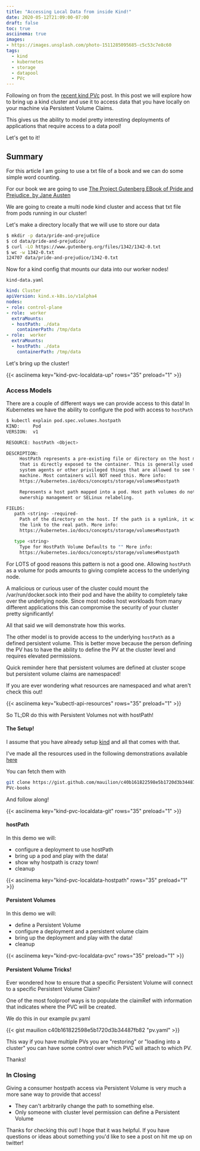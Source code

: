 ```yaml
---
title: "Accessing Local Data from inside Kind!"
date: 2020-05-12T21:09:00-07:00
draft: false
toc: true
asciinema: true
images:
- https://images.unsplash.com/photo-1511285095685-c5c53c7e8c60
tags: 
  - kind
  - kubernetes
  - storage
  - datapool
  - PVc
---
```


Following on from the [recent kind PVc](../kind-PVc) post. In this post we
will explore how to bring up a kind cluster and use it to access data that you
have locally on your machine via Persistent Volume Claims.
<!--more-->
This gives us the ability to model pretty interesting deployments of
applications that require access to a data pool!

Let's get to it!

## Summary
For this article I am going to use a txt file of a book and we can do some
simple word counting. 

For our book we are going to use [The Project Gutenberg EBook of Pride and
Prejudice, by Jane Austen](https://www.gutenberg.org/files/1342/1342-0.txt)

We are going to create a multi node kind cluster and access that txt file from pods
running in our cluster!

Let's make a directory locally that we will use to store our data

``` bash
$ mkdir -p data/pride-and-prejudice
$ cd data/pride-and-prejudice/
$ curl -LO https://www.gutenberg.org/files/1342/1342-0.txt
$ wc -w 1342-0.txt
124707 data/pride-and-prejudice/1342-0.txt
```

Now for a kind config that mounts our data into our worker nodes!

`kind-data.yaml`
``` yaml
kind: Cluster
apiVersion: kind.x-k8s.io/v1alpha4
nodes:
- role: control-plane
- role:  worker
  extraMounts:
  - hostPath: ./data
    containerPath: /tmp/data
- role:  worker
  extraMounts:
  - hostPath: ./data
    containerPath: /tmp/data
```

Let's bring up the cluster!

{{< asciinema key="kind-pvc-localdata-up" rows="35" preload="1" >}}

### Access Models
There are a couple of different ways we can provide access to this data! In
Kubernetes we have the ability to configure the pod with access to `hostPath`
``` bash
$ kubectl explain pod.spec.volumes.hostpath
KIND:     Pod
VERSION:  v1

RESOURCE: hostPath <Object>

DESCRIPTION:
     HostPath represents a pre-existing file or directory on the host machine
     that is directly exposed to the container. This is generally used for
     system agents or other privileged things that are allowed to see the host
     machine. Most containers will NOT need this. More info:
     https://kubernetes.io/docs/concepts/storage/volumes#hostpath

     Represents a host path mapped into a pod. Host path volumes do not support
     ownership management or SELinux relabeling.

FIELDS:
   path	<string> -required-
     Path of the directory on the host. If the path is a symlink, it will follow
     the link to the real path. More info:
     https://kubernetes.io/docs/concepts/storage/volumes#hostpath

   type	<string>
     Type for HostPath Volume Defaults to "" More info:
     https://kubernetes.io/docs/concepts/storage/volumes#hostpath
```

For LOTS of good reasons this pattern is not a good one. Allowing `hostPath` as
a volume for pods amounts to giving complete access to the underlying node. 

A malicious or curious user of the cluster could mount the /var/run/docker.sock
into their pod and have the ability to completely take over the underlying node.
Since most nodes host workloads from many different applications this can
compromise the security of your cluster pretty significantly!

All that said we will demonstrate how this works.

The other model is to provide access to the underlying `hostPath` as a defined
persistent volume. This is better move because the person defining the PV has to
have the ability to define the PV at the cluster level and requires elevated
permissions. 

Quick reminder here that persistent volumes are defined at cluster scope but
persistent volume claims are namespaced! 

If you are ever wondering what resources are namespaced and what aren't check
this out!

{{< asciinema key="kubectl-api-resources" rows="35" preload="1" >}}

So TL;DR do this with Persistent Volumes not with hostPath!

#### The Setup!
I assume that you have already setup [kind](https://kind.sigs.k8s.io) and all
that comes with that.

I've made all the resources used in the following demonstrations available
[here](https://gist.github.com/mauilion/c40b161822598e5b1720d3b34487fb82)

You can fetch them with
```bash 
git clone https://gist.github.com/mauilion/c40b161822598e5b1720d3b34487fb82
PVc-books
```
And follow along!

{{< asciinema key="kind-pvc-localdata-git" rows="35" preload="1" >}}

#### hostPath
In this demo we will:
* configure a deployment to use hostPath
* bring up a pod and play with the data!
* show why hostpath is crazy town!
* cleanup

{{< asciinema key="kind-pvc-localdata-hostpath" rows="35" preload="1" >}}

#### Persistent Volumes
In this demo we will: 
* define a Persistent Volume
* configure a deployment and a persistent volume claim
* bring up the deployment and play with the data!
* cleanup

{{< asciinema key="kind-pvc-localdata-pvc" rows="35" preload="1" >}}

#### Persistent Volume Tricks!
Ever wondered how to ensure that a specific Persistent Volume will connect to a
specific Persistent Volume Claim? 

One of the most foolproof ways is to populate the claimRef with information that
indicates where the PVC will be created. 

We do this in our example pv.yaml

{{< gist mauilion c40b161822598e5b1720d3b34487fb82 "pv.yaml" >}}

This way if you have multiple PVs you are "restoring" or "loading into a
cluster" you can have some control over which PVC will attach to which PV. 

Thanks!


### In Closing

Giving a consumer hostpath access via Persistent Volume is very much a more sane way to provide
that access! 
* They can't arbitrarily change the path to something else. 
* Only someone with cluster level permission can define a Persistent Volume

Thanks for checking this out! I hope that it was helpful. If you have questions
or ideas about something you'd like to see a post on hit me up on twitter!



